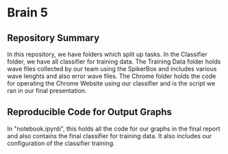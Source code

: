 # Brain 5

## Repository Summary
In this repository, we have folders which split up tasks. In the Classifier folder, we have all classifier for training data. The Training Data folder holds wave files collected by our team using the SpikerBox and includes various wave lenghts and also error wave files. The Chrome folder holds the code for operating the Chrome Website using our classifier and is the script we ran in our final presentation. 

## Reproducible Code for Output Graphs
In "notebook.ipynb", this holds all the code for our graphs in the final report and also contains the final classifier for training data. It also includes our configuration of the classifier training. 